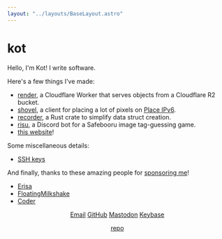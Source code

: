 ```yaml
---
layout: "../layouts/BaseLayout.astro"
---
```


<h1 class="kot">kot</h1>

Hello, I'm Kot! I write software.

Here's a few things I've made:

- [render](https://github.com/kotx/render), a Cloudflare Worker that serves objects from a Cloudflare R2 bucket.
- [shovel](https://github.com/kotx/shovel), a client for placing a lot of pixels on [Place IPv6](https://v6.sys42.net/).
- [recorder](https://github.com/kotx/recorder), a Rust crate to simplify data struct creation.
- [risu](https://github.com/kotx/risu), a Discord bot for a Safebooru image tag-guessing game.
- [this website](https://github.com/kotx/yukata.tech)!

Some miscellaneous details:

- [SSH keys](/keys.txt)

And finally, thanks to these amazing people for [sponsoring me](https://github.com/sponsors/kotx)!

- [Erisa](https://erisa.uk)
- [FloatingMilkshake](https://github.com/FloatingMilkshake)
- [Coder](https://github.com/coder)

<center>

[Email](mailto:kot@yukata.tech) [GitHub](https://github.com/kotx) [Mastodon](https://uwu.social/@kot) [Keybase](https://keybase.io/kot)

[repo](https://github.com/kotx/yukata.tech)

</center>
